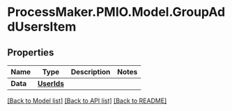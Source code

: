 # ProcessMaker.PMIO.Model.GroupAddUsersItem
## Properties

Name | Type | Description | Notes
------------ | ------------- | ------------- | -------------
**Data** | [**UserIds**](UserIds.md) |  | 

[[Back to Model list]](../README.md#documentation-for-models) [[Back to API list]](../README.md#documentation-for-api-endpoints) [[Back to README]](../README.md)

